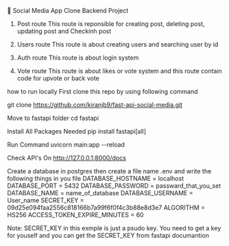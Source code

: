 🚀 Social Media App Clone Backend Project

1) Post route
This route is reponsible for creating post, deleting post, updating post and Checkinh post

2) Users route
This route is about creating users and searching user by id

3) Auth route
This route is about login system

4) Vote route
This route is about likes or vote system and this route contain code for upvote or back vote

how to run locally
First clone this repo by using following command

git clone https://github.com/kiranjb9/fast-api-social-media.git

Move to fastapi folder 
cd fastapi

Install All Packages Needed
pip install fastapi[all]

Run Command
uvicorn main:app --reload

Check API's On
http://127.0.0.1:8000/docs 

Create a database in postgres then create a file name .env and write the following things in you file
DATABASE_HOSTNAME = localhost
DATABASE_PORT = 5432
DATABASE_PASSWORD = passward_that_you_set
DATABASE_NAME = name_of_database
DATABASE_USERNAME = User_name
SECRET_KEY = 09d25e094faa2556c818166b7a99f6f0f4c3b88e8d3e7 
ALGORITHM = HS256
ACCESS_TOKEN_EXPIRE_MINUTES = 60

Note: SECRET_KEY in this exmple is just a psudo key. You need to get a key for youself and you can get the SECRET_KEY from fastapi documantion

